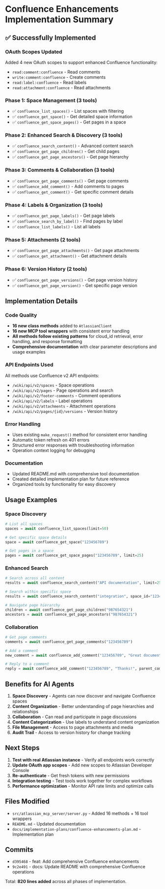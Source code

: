 # Confluence Enhancements Implementation Summary

## ✅ Successfully Implemented

### OAuth Scopes Updated
Added 4 new OAuth scopes to support enhanced Confluence functionality:
- `read:comment:confluence` - Read comments
- `write:comment:confluence` - Create comments  
- `read:label:confluence` - Read labels
- `read:attachment:confluence` - Read attachments

### Phase 1: Space Management (3 tools)
- ✅ `confluence_list_spaces()` - List spaces with filtering
- ✅ `confluence_get_space()` - Get detailed space information
- ✅ `confluence_get_space_pages()` - Get pages in a space

### Phase 2: Enhanced Search & Discovery (3 tools)
- ✅ `confluence_search_content()` - Advanced content search
- ✅ `confluence_get_page_children()` - Get child pages
- ✅ `confluence_get_page_ancestors()` - Get page hierarchy

### Phase 3: Comments & Collaboration (3 tools)
- ✅ `confluence_get_page_comments()` - Get page comments
- ✅ `confluence_add_comment()` - Add comments to pages
- ✅ `confluence_get_comment()` - Get specific comment details

### Phase 4: Labels & Organization (3 tools)
- ✅ `confluence_get_page_labels()` - Get page labels
- ✅ `confluence_search_by_label()` - Find pages by label
- ✅ `confluence_list_labels()` - List all labels

### Phase 5: Attachments (2 tools)
- ✅ `confluence_get_page_attachments()` - Get page attachments
- ✅ `confluence_get_attachment()` - Get attachment details

### Phase 6: Version History (2 tools)
- ✅ `confluence_get_page_versions()` - Get page version history
- ✅ `confluence_get_page_version()` - Get specific page version

## Implementation Details

### Code Quality
- **16 new class methods** added to `AtlassianClient`
- **16 new MCP tool wrappers** with consistent error handling
- **All methods follow existing patterns** for cloud_id retrieval, error handling, and response formatting
- **Comprehensive documentation** with clear parameter descriptions and usage examples

### API Endpoints Used
All methods use Confluence v2 API endpoints:
- `/wiki/api/v2/spaces` - Space operations
- `/wiki/api/v2/pages` - Page operations and search
- `/wiki/api/v2/footer-comments` - Comment operations
- `/wiki/api/v2/labels` - Label operations
- `/wiki/api/v2/attachments` - Attachment operations
- `/wiki/api/v2/pages/{id}/versions` - Version history

### Error Handling
- Uses existing `make_request()` method for consistent error handling
- Automatic token refresh on 401 errors
- Structured error responses with troubleshooting information
- Operation context logging for debugging

### Documentation
- Updated README.md with comprehensive tool documentation
- Created detailed implementation plan for future reference
- Organized tools by functionality for easy discovery

## Usage Examples

### Space Discovery
```python
# List all spaces
spaces = await confluence_list_spaces(limit=50)

# Get specific space details
space = await confluence_get_space("123456789")

# Get pages in a space
pages = await confluence_get_space_pages("123456789", limit=25)
```

### Enhanced Search
```python
# Search across all content
results = await confluence_search_content("API documentation", limit=25)

# Search within specific space
results = await confluence_search_content("integration", space_id="123456789")

# Navigate page hierarchy
children = await confluence_get_page_children("987654321")
ancestors = await confluence_get_page_ancestors("987654321")
```

### Collaboration
```python
# Get page comments
comments = await confluence_get_page_comments("123456789")

# Add a comment
new_comment = await confluence_add_comment("123456789", "Great documentation!")

# Reply to a comment
reply = await confluence_add_comment("123456789", "Thanks!", parent_comment_id="comment123")
```

## Benefits for AI Agents

1. **Space Discovery** - Agents can now discover and navigate Confluence spaces
2. **Content Organization** - Better understanding of page hierarchies and relationships
3. **Collaboration** - Can read and participate in page discussions
4. **Content Categorization** - Use labels to understand content organization
5. **File Management** - Access to page attachments and media
6. **Audit Trail** - Access to version history for change tracking

## Next Steps

1. **Test with real Atlassian instance** - Verify all endpoints work correctly
2. **Update OAuth app scopes** - Add new scopes to Atlassian Developer Console
3. **Re-authenticate** - Get fresh tokens with new permissions
4. **Integration testing** - Test tools work together for complex workflows
5. **Performance optimization** - Monitor API rate limits and optimize calls

## Files Modified

- `src/atlassian_mcp_server/server.py` - Added 16 methods + 16 tool wrappers
- `README.md` - Updated documentation
- `docs/implementation-plans/confluence-enhancements-plan.md` - Implementation plan

## Commits

- `d395468` - feat: Add comprehensive Confluence enhancements
- `9c2e491` - docs: Update README with comprehensive Confluence operations

Total: **820 lines added** across all phases of implementation.
